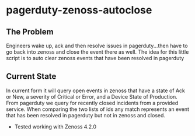 pagerduty-zenoss-autoclose
==========================

The Problem
-------
Engineers wake up, ack and then resolve issues in pagerduty...then have to go back into zenoss and close the event there as well. The idea for this little script is to auto clear zenoss events that have been resolved in pagerduty

Current State
-----------
In current form it will query open events in zenoss that have a state of Ack or New, a severity of Critical or Error, and a Device State of Production. From pagerduty we query for recently closed incidents from a provided service. When comparing the two lists of ids any match represents an event that has been resolved in pagerduty but not in zenoss and closed.

* Tested working with Zenoss 4.2.0
